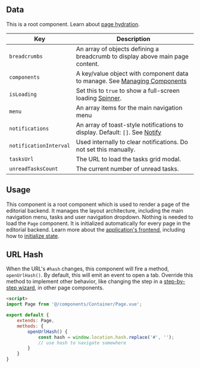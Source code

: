 ## Data

This is a root component. Learn about [page hydration](#/pages/pages).

| Key | Description |
| --- | --- |
| `breadcrumbs` | An array of objects defining a breadcrumb to display above main page content. |
| `components` | A key/value object with component data to manage. See [Managing Components](#/component/Page#managing-components) |
| `isLoading` | Set this to `true` to show a full-screen loading [Spinner](#/component/Spinner). |
| `menu` | An array items for the main navigation menu |
| `notifications` | An array of toast-style notifications to display. Default: `[]`. See [Notify](#/utilities/Notify) |
| `notificationInterval` | Used internally to clear notifications. Do not set this manually. |
| `tasksUrl` | The URL to load the tasks grid modal. |
| `unreadTasksCount` | The current number of unread tasks. |

## Usage

This component is a root component which is used to render a page of the editorial backend. It manages the layout architecture, including the main navigation menu, tasks and user navigation dropdown. Nothing is needed to load the `Page` component. It is initialized automatically for every page in the editorial backend. Learn more about the [application's frontend](https://docs.pkp.sfu.ca/dev/documentation/en/frontend), including how to [initialize state](https://docs.pkp.sfu.ca/dev/documentation/en/frontend-ui-library#state).

## URL Hash

When the URL's `#hash` changes, this component will fire a method, `openUrlHash()`. By default, this will emit an event to open a tab. Override this method to implement other behavior, like changing the step in a [step-by-step wizard](#/component/Steps), in other page components.

```html
<script>
import Page from '@/components/Container/Page.vue';

export default {
    extends: Page,
    methods: {
        openUrlHash() {
            const hash = window.location.hash.replace('#', '');
            // use hash to navigate somewhere
        }
    }
}
```
